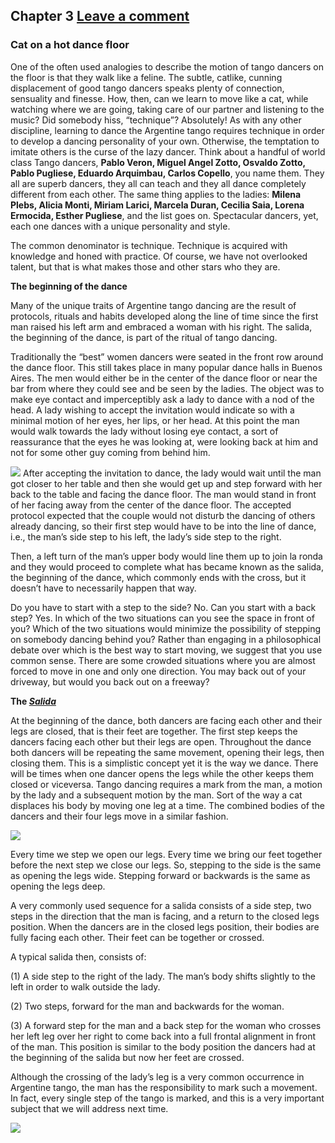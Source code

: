 Chapter 3   [Leave a comment](https://tangoourdance.wordpress.com/2009/01/07/chapter-3/#respond)
------------------------------------------------------------------------------------------------

### Cat on a hot dance floor

One of the often used analogies to describe the motion of tango dancers on the floor is that they walk like a feline. The subtle, catlike, cunning displacement of good tango dancers speaks plenty of connection, sensuality and finesse.
How, then, can we learn to move like a cat, while watching where we are going, taking care of our partner and listening to the music? Did somebody hiss, “technique”? Absolutely! As with any other discipline, learning to dance the Argentine tango requires technique in order to develop a dancing personality of your own. Otherwise, the temptation to imitate others is the curse of the lazy dancer. Think about a handful of world class Tango dancers, **Pablo Veron, Miguel Angel Zotto, Osvaldo Zotto, Pablo Pugliese, Eduardo Arquimbau, Carlos Copello**, you name them. They all are superb dancers, they all can teach and they all dance completely different from each other. The same thing applies to the ladies: **Milena Plebs, Alicia Monti, Miriam Larici, Marcela Duran, Cecilia Saia, Lorena Ermocida, Esther Pugliese**, and the list goes on. Spectacular dancers, yet, each one dances with a unique personality and style.

The common denominator is technique. Technique is acquired with knowledge and honed with practice. Of course, we have not overlooked talent, but that is what makes those and other stars who they are.

**The beginning of the dance**

Many of the unique traits of Argentine tango dancing are the result of protocols, rituals and habits developed along the line of time since the first man raised his left arm and embraced a woman with his right. The salida, the beginning of the dance, is part of the ritual of tango dancing.

Traditionally the “best” women dancers were seated in the front row around the dance floor. This still takes place in many popular dance halls in Buenos Aires. The men would either be in the center of the dance floor or near the bar from where they could see and be seen by the ladies. The object was to make eye contact and imperceptibly ask a lady to dance with a nod of the head. A lady wishing to accept the invitation would indicate so with a minimal motion of her eyes, her lips, or her head. At this point the man would walk towards the lady without losing eye contact, a sort of reassurance that the eyes he was looking at, were looking back at him and not for some other guy coming from behind him.

![](https://i0.wp.com/www.planet-tango.com/images/dance-2.gif) After accepting the invitation to dance, the lady would wait until the man got closer to her table and then she would get up and step forward with her back to the table and facing the dance floor. The man would stand in front of her facing away from the center of the dance floor. The accepted protocol expected that the couple would not disturb the dancing of others already dancing, so their first step would have to be into the line of dance, i.e., the man’s side step to his left, the lady’s side step to the right.

Then, a left turn of the man’s upper body would line them up to join la ronda and they would proceed to complete what has became known as the salida, the beginning of the dance, which commonly ends with the cross, but it doesn’t have to necessarily happen that way.

Do you have to start with a step to the side? No. Can you start with a back step? Yes. In which of the two situations can you see the space in front of you? Which of the two situations would minimize the possibility of stepping on somebody dancing behind you? Rather than engaging in a philosophical debate over which is the best way to start moving, we suggest that you use common sense. There are some crowded situations where you are almost forced to move in one and only one direction. You may back out of your driveway, but would you back out on a freeway?

**The _[Salida](http://www.planet-tango.com/tutorial/ourdance.htm#Salida)_**

At the beginning of the dance, both dancers are facing each other and their legs are closed, that is their feet are together. The first step keeps the dancers facing each other but their legs are open. Throughout the dance both dancers will be repeating the same movement, opening their legs, then closing them. This is a simplistic concept yet it is the way we dance. There will be times when one dancer opens the legs while the other keeps them closed or viceversa. Tango dancing requires a mark from the man, a motion by the lady and a subsequent motion by the man. Sort of the way a cat displaces his body by moving one leg at a time. The combined bodies of the dancers and their four legs move in a similar fashion.

![](https://i2.wp.com/www.planet-tango.com/images/dance-3.gif)

Every time we step we open our legs. Every time we bring our feet together before the next step we close our legs. So, stepping to the side is the same as opening the legs wide. Stepping forward or backwards is the same as opening the legs deep.

A very commonly used sequence for a salida consists of a side step, two steps in the direction that the man is facing, and a return to the closed legs position. When the dancers are in the closed legs position, their bodies are fully facing each other. Their feet can be together or crossed.

A typical salida then, consists of:

(1) A side step to the right of the lady. The man’s body shifts slightly to the left in order to walk outside the lady.

(2) Two steps, forward for the man and backwards for the woman.

(3) A forward step for the man and a back step for the woman who crosses her left leg over her right to come back into a full frontal alignment in front of the man. This position is similar to the body position the dancers had at the beginning of the salida but now her feet are crossed.

Although the crossing of the lady’s leg is a very common occurrence in Argentine tango, the man has the responsibility to mark such a movement. In fact, every single step of the tango is marked, and this is a very important subject that we will address next time.

![](https://i2.wp.com/www.planet-tango.com/images/dance-4.gif)

